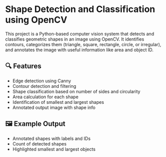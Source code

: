 # Shape Detection and Classification using OpenCV

This project is a Python-based computer vision system that detects and classifies geometric shapes in an image using OpenCV. It identifies contours, categorizes them (triangle, square, rectangle, circle, or irregular), and annotates the image with useful information like area and object ID.

## 🔍 Features

- Edge detection using Canny
- Contour detection and filtering
- Shape classification based on number of sides and circularity
- Area calculation for each shape
- Identification of smallest and largest shapes
- Annotated output image with shape info

## 🖼️ Example Output

- Annotated shapes with labels and IDs
- Count of detected shapes
- Highlighted smallest and largest objects
